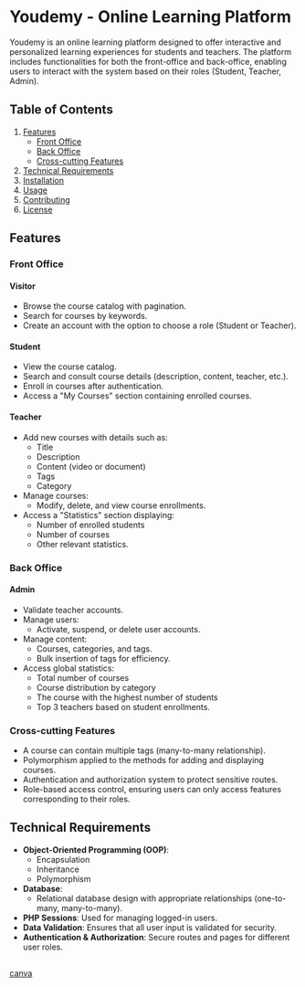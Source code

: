 # Youdemy - Online Learning Platform

Youdemy is an online learning platform designed to offer interactive and personalized learning experiences for students and teachers. The platform includes functionalities for both the front-office and back-office, enabling users to interact with the system based on their roles (Student, Teacher, Admin).

## Table of Contents

1. [Features](#features)
   - [Front Office](#front-office)
   - [Back Office](#back-office)
   - [Cross-cutting Features](#cross-cutting-features)
2. [Technical Requirements](#technical-requirements)
3. [Installation](#installation)
4. [Usage](#usage)
5. [Contributing](#contributing)
6. [License](#license)

## Features

### Front Office

#### Visitor
- Browse the course catalog with pagination.
- Search for courses by keywords.
- Create an account with the option to choose a role (Student or Teacher).

#### Student
- View the course catalog.
- Search and consult course details (description, content, teacher, etc.).
- Enroll in courses after authentication.
- Access a "My Courses" section containing enrolled courses.

#### Teacher
- Add new courses with details such as:
  - Title
  - Description
  - Content (video or document)
  - Tags
  - Category
- Manage courses:
  - Modify, delete, and view course enrollments.
- Access a "Statistics" section displaying:
  - Number of enrolled students
  - Number of courses
  - Other relevant statistics.

### Back Office

#### Admin
- Validate teacher accounts.
- Manage users:
  - Activate, suspend, or delete user accounts.
- Manage content:
  - Courses, categories, and tags.
  - Bulk insertion of tags for efficiency.
- Access global statistics:
  - Total number of courses
  - Course distribution by category
  - The course with the highest number of students
  - Top 3 teachers based on student enrollments.

### Cross-cutting Features
- A course can contain multiple tags (many-to-many relationship).
- Polymorphism applied to the methods for adding and displaying courses.
- Authentication and authorization system to protect sensitive routes.
- Role-based access control, ensuring users can only access features corresponding to their roles.

## Technical Requirements

- **Object-Oriented Programming (OOP)**:
  - Encapsulation
  - Inheritance
  - Polymorphism
- **Database**:
  - Relational database design with appropriate relationships (one-to-many, many-to-many).
- **PHP Sessions**: Used for managing logged-in users.
- **Data Validation**: Ensures that all user input is validated for security.
- **Authentication & Authorization**: Secure routes and pages for different user roles.

##

[canva](https://www.canva.com/design/DAGc803esik/tIg-hvZ9bBf_fi9aCYJmfA/edit?utm_content=DAGc803esik&utm_campaign=designshare&utm_medium=link2&utm_source=sharebutton)